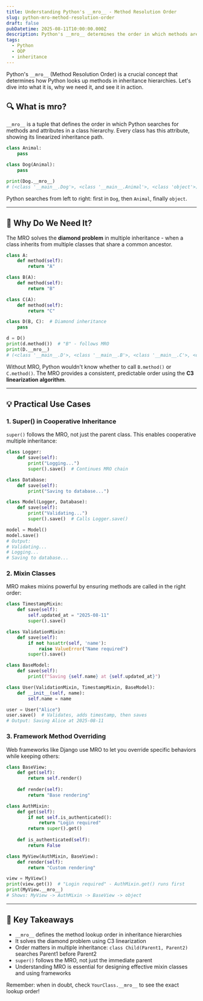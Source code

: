 ```yaml
---
title: Understanding Python's __mro__ - Method Resolution Order
slug: python-mro-method-resolution-order
draft: false
pubDatetime: 2025-08-11T10:00:00.000Z
description: Python's __mro__ determines the order in which methods are searched in inheritance hierarchies. Learn what it is, why it matters, and see practical examples.
tags:
  - Python
  - OOP
  - inheritance
---
```


Python's `__mro__` (Method Resolution Order) is a crucial concept that determines how Python looks up methods in inheritance hierarchies. Let's dive into what it is, why we need it, and see it in action.

## 🔍 What is __mro__?

`__mro__` is a tuple that defines the order in which Python searches for methods and attributes in a class hierarchy. Every class has this attribute, showing its linearized inheritance path.

```python
class Animal:
    pass

class Dog(Animal):
    pass

print(Dog.__mro__)
# (<class '__main__.Dog'>, <class '__main__.Animal'>, <class 'object'>)
```

Python searches from left to right: first in `Dog`, then `Animal`, finally `object`.

---

## 🎯 Why Do We Need It?

The MRO solves the **diamond problem** in multiple inheritance - when a class inherits from multiple classes that share a common ancestor.

```python
class A:
    def method(self):
        return "A"

class B(A):
    def method(self):
        return "B"

class C(A):
    def method(self):
        return "C"

class D(B, C):  # Diamond inheritance
    pass

d = D()
print(d.method())  # "B" - follows MRO
print(D.__mro__)
# (<class '__main__.D'>, <class '__main__.B'>, <class '__main__.C'>, <class '__main__.A'>, <class 'object'>)
```

Without MRO, Python wouldn't know whether to call `B.method()` or `C.method()`. The MRO provides a consistent, predictable order using the **C3 linearization algorithm**.

---

## 💡 Practical Use Cases

### 1. Super() in Cooperative Inheritance

`super()` follows the MRO, not just the parent class. This enables cooperative multiple inheritance:

```python
class Logger:
    def save(self):
        print("Logging...")
        super().save()  # Continues MRO chain

class Database:
    def save(self):
        print("Saving to database...")

class Model(Logger, Database):
    def save(self):
        print("Validating...")
        super().save()  # Calls Logger.save()

model = Model()
model.save()
# Output:
# Validating...
# Logging...
# Saving to database...
```

### 2. Mixin Classes

MRO makes mixins powerful by ensuring methods are called in the right order:

```python
class TimestampMixin:
    def save(self):
        self.updated_at = "2025-08-11"
        super().save()

class ValidationMixin:
    def save(self):
        if not hasattr(self, 'name'):
            raise ValueError("Name required")
        super().save()

class BaseModel:
    def save(self):
        print(f"Saving {self.name} at {self.updated_at}")

class User(ValidationMixin, TimestampMixin, BaseModel):
    def __init__(self, name):
        self.name = name

user = User("Alice")
user.save()  # Validates, adds timestamp, then saves
# Output: Saving Alice at 2025-08-11
```

### 3. Framework Method Overriding

Web frameworks like Django use MRO to let you override specific behaviors while keeping others:

```python
class BaseView:
    def get(self):
        return self.render()
    
    def render(self):
        return "Base rendering"

class AuthMixin:
    def get(self):
        if not self.is_authenticated():
            return "Login required"
        return super().get()
    
    def is_authenticated(self):
        return False

class MyView(AuthMixin, BaseView):
    def render(self):
        return "Custom rendering"

view = MyView()
print(view.get())  # "Login required" - AuthMixin.get() runs first
print(MyView.__mro__)
# Shows: MyView -> AuthMixin -> BaseView -> object
```

---

## 🚀 Key Takeaways

- `__mro__` defines the method lookup order in inheritance hierarchies
- It solves the diamond problem using C3 linearization
- Order matters in multiple inheritance: `class Child(Parent1, Parent2)` searches Parent1 before Parent2
- `super()` follows the MRO, not just the immediate parent
- Understanding MRO is essential for designing effective mixin classes and using frameworks

Remember: when in doubt, check `YourClass.__mro__` to see the exact lookup order!
